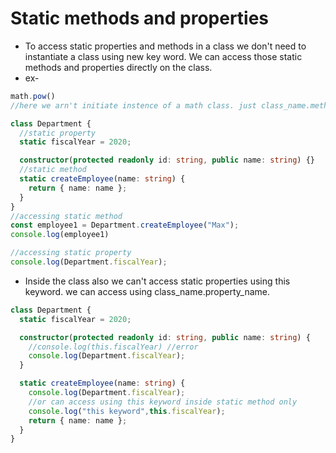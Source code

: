 # Static methods and properties

- To access static properties and methods in a class we don't need to instantiate a class using new key word. We can access those static methods and properties directly on the class.
- ex-
```js
math.pow() 
//here we arn't initiate instence of a math class. just class_name.method_name
```

```ts
class Department {
  //static property
  static fiscalYear = 2020;

  constructor(protected readonly id: string, public name: string) {}
  //static method
  static createEmployee(name: string) {
    return { name: name };
  }
}
//accessing static method
const employee1 = Department.createEmployee("Max");
console.log(employee1)

//accessing static property
console.log(Department.fiscalYear);
```

- Inside the class  also we can't access static properties using this keyword. we can access using class_name.property_name.
```ts
class Department {
  static fiscalYear = 2020;

  constructor(protected readonly id: string, public name: string) {
    //console.log(this.fiscalYear) //error
    console.log(Department.fiscalYear);
  }

  static createEmployee(name: string) {
    console.log(Department.fiscalYear);
    //or can access using this keyword inside static method only
    console.log("this keyword",this.fiscalYear);
    return { name: name };
  }
}
```